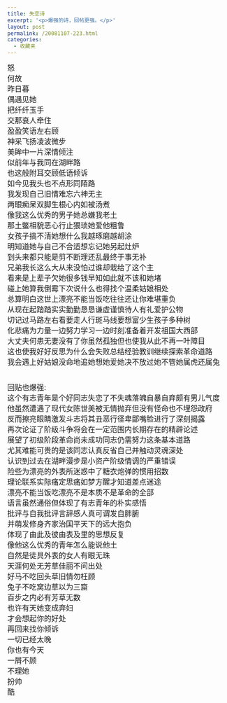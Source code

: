 ```yaml
---
title: 失恋诗
excerpt: '<p>爆强的诗，回帖更强。</p>'
layout: post
permalink: /20081107-223.html
categories:
  - 收藏夹
---
```

<span style="font-size: larger">怒 <br /> 何故 <br /> 昨日暮 <br /> 偶遇见她 <br /> 把纤纤玉手 <br /> 交那衰人牵住 <br /> 盈盈笑语左右顾 <br /> 神采飞扬凌波微步<br /> 美眸中一片深情倾注 <br /> 似前年与我同在湖畔路 <br /> 也这般附耳交顾低语倾诉 <br /> 如今见我头也不点形同陌路 <br /> 我发现自己旧情难忘六神无主 <br /> 两眼痴呆双脚生根心内如被汤煮 <br /> 像我这么优秀的男子她总嫌我老土 <br /> 那土鳖相貌恶心行止猥琐她爱他粗鲁 <br /> 女孩子搞不清她想什么我越琢磨越胡涂 <br /> 明知道她与自己不合适想忘记她另起灶炉 <br /> 到头来都只能是剪不断理还乱最终于事无补 <br /> 兄弟我长这么大从来没怕过谁却栽给了这个主 <br /> 看来是上辈子欠她很多钱早知如此就不该和她堵 <br /> 碰上她算我倒霉下次说什么也得找个温柔姑娘相处 <br /> 总算明白这世上漂亮不能当饭吃往往还让你难堪重负 <br /> 从现在起踏踏实实勤勤恳恳谦虚谨慎待人有礼爱护公物 <br /> 切记过马路左右看要走人行斑马线要想富少生孩子多种树 <br /> 化悲痛为力量一边努力学习一边时刻准备着开发祖国大西部 <br /> 大丈夫何患无妻没有了你虽然孤独但也使我从此不再一叶障目 <br /> 这也使我好好反思为什么会失败总结经验教训继续探索革命道路 <br /> 我会遇上好姑娘没命地追她想她爱她决不放过她不管她属虎还属兔 </span>

<span style="font-size: larger"><br /> 回贴也爆强: <br /> 这个有志青年是个好同志失恋了不失魂落魄自暴自弃颇有男儿气度 <br /> 他虽然遭遇了现代女陈世美被无情抛弃但没有怪命也不埋怨政府 <br /> 反而擦亮眼睛激发斗志将其丑恶行径卑鄙嘴脸进行了深刻揭露 <br /> 再次论证了阶级斗争将会在一定范围内长期存在的精辟论述 <br /> 展望了初级阶段革命尚未成功同志仍需努力这条基本道路 <br /> 尤其难能可贵的是该同志认真反省自己并触动灵魂深处 <br /> 认识到过去在湖畔漫步是小资产阶级情调的严重错误 <br /> 险些为漂亮的外表所迷惑中了糖衣炮弹的惯用招数 <br /> 理论联系实际痛定思痛如梦方醒才知道差点迷途 <br /> 漂亮不能当饭吃漂亮不是本质不是革命的全部 <br /> 语言虽然通俗但体现了有志青年的朴实感悟 <br /> 批评与自我批评言辞感人真可谓发自肺腑 <br /> 并萌发修身齐家治国平天下的远大抱负 <br /> 体现了由此及彼由表及里的思想反复 <br /> 像他这么优秀的青年怎么能说他土 <br /> 自然是徒具外表的女人有眼无珠 <br /> 天涯何处无芳草佳丽不问出处 <br /> 好马不吃回头草旧情勿枉顾 <br /> 兔子不吃窝边草以为三窟 <br /> 百步之内必有芳草无数 <br /> 也许有天她变成弃妇 <br /> 才会想起你的好处 <br /> 再回来找你倾诉 <br /> 一切已经太晚 <br /> 你也有今天 <br /> 一屑不顾 <br /> 不理她 <br /> 扮帅 <br /> 酷</span>